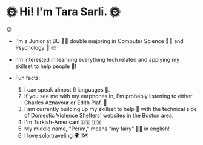 # :sun_with_face: Hi! I'm Tara Sarli. :sun_with_face:

:sun_with_face:

- I'm a Junior at BU :woman_student: double majoring in Computer Science :woman_technologist: and Psychology :partying_face: :nerd_face:!
- I'm interested in learning everything tech related and applying my skillset to help people :smiling_face_with_three_hearts:!


- Fun facts: 
  1. I can speak almost 6 languages :call_me_hand:.
  2. If you see me with my earphones in, I'm probably listening to either Charles Aznavour or Edith Piaf. :woman_dancing:
  3. I am currently building up my skillset to help :crossed_fingers: with the technical side of Domestic Violence Shelters' websites in the Boston area. 
  4. I'm Turkish-American! :us: :tr:
  5. My middle name, "Perim," means "my fairy" :fairy_woman: in english!
  6. I love solo traveling :earth_africa: :world_map:
